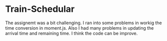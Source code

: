 # Train-Schedular

The  assignemt was a bit challenging. I ran into some problems in workig the time conversion in moment.js. 
Also I had many problems in updating the arrival time and remaining time. I think the code can be improve.
